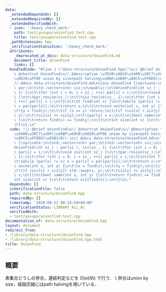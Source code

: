 ```yaml
---
data:
  _extendedDependsOn: []
  _extendedRequiredBy: []
  _extendedVerifiedWith:
  - icon: ':heavy_check_mark:'
    path: test/yosupo/unionfind.test.cpp
    title: test/yosupo/unionfind.test.cpp
  _pathExtension: hpp
  _verificationStatusIcon: ':heavy_check_mark:'
  attributes:
    _deprecated_at_docs: data-structure/UnionFind.md
    document_title: UnionFind
    links: []
  bundledCode: "#line 1 \"data-structure/UnionFind.hpp\"\n// @brief UnionFind\n//\
    \ @shortcut UnionFind\n// @description \u7D20\u96C6\u5408\u30C7\u30FC\u30BF\u69CB\
    \u9020\uFF0E union by size+path halving\u306E\u5B9F\u88C5\uFF0EO(\u03B1(N)).\n\
    // @docs data-structure/UnionFind.md\nclass UnionFind {\nprivate:\n\tstd::vector<int>\
    \ par;\n\tstd::vector<int> siz;\n\npublic:\n\tUnionFind(int sz_) : par(sz_), siz(sz_,\
    \ 1) {\n\t\tfor (int i = 0; i < sz_; ++i) par[i] = i;\n\t}\n\tvoid init(int sz_)\
    \ {\n\t\tpar.resize(sz_);\n\t\tsiz.resize(sz_, 1);\n\t\tfor (int i = 0; i < sz_;\
    \ ++i) par[i] = i;\n\t}\n\tint find(int x) {\n\t\twhile (par[x] != x) x = par[x]\
    \ = par[par[x]];\n\t\treturn x;\n\t}\n\tvoid unite(int x, int y) {\n\t\tx = find(x);\n\
    \t\ty = find(y);\n\t\tif (x == y) return;\n\t\tif (siz[x] < siz[y]) std::swap(x,\
    \ y);\n\t\tsiz[x] += siz[y];\n\t\tpar[y] = x;\n\t}\n\tbool same(int x, int y)\
    \ {\n\t\treturn find(x) == find(y);\n\t}\n\tint size(int x) {\n\t\treturn siz[find(x)];\n\
    \t}\n};\n"
  code: "// @brief UnionFind\n// @shortcut UnionFind\n// @description \u7D20\u96C6\
    \u5408\u30C7\u30FC\u30BF\u69CB\u9020\uFF0E union by size+path halving\u306E\u5B9F\
    \u88C5\uFF0EO(\u03B1(N)).\n// @docs data-structure/UnionFind.md\nclass UnionFind\
    \ {\nprivate:\n\tstd::vector<int> par;\n\tstd::vector<int> siz;\n\npublic:\n\t\
    UnionFind(int sz_) : par(sz_), siz(sz_, 1) {\n\t\tfor (int i = 0; i < sz_; ++i)\
    \ par[i] = i;\n\t}\n\tvoid init(int sz_) {\n\t\tpar.resize(sz_);\n\t\tsiz.resize(sz_,\
    \ 1);\n\t\tfor (int i = 0; i < sz_; ++i) par[i] = i;\n\t}\n\tint find(int x) {\n\
    \t\twhile (par[x] != x) x = par[x] = par[par[x]];\n\t\treturn x;\n\t}\n\tvoid\
    \ unite(int x, int y) {\n\t\tx = find(x);\n\t\ty = find(y);\n\t\tif (x == y) return;\n\
    \t\tif (siz[x] < siz[y]) std::swap(x, y);\n\t\tsiz[x] += siz[y];\n\t\tpar[y] =\
    \ x;\n\t}\n\tbool same(int x, int y) {\n\t\treturn find(x) == find(y);\n\t}\n\t\
    int size(int x) {\n\t\treturn siz[find(x)];\n\t}\n};"
  dependsOn: []
  isVerificationFile: false
  path: data-structure/UnionFind.hpp
  requiredBy: []
  timestamp: '2020-09-23 00:24:59+09:00'
  verificationStatus: LIBRARY_ALL_AC
  verifiedWith:
  - test/yosupo/unionfind.test.cpp
documentation_of: data-structure/UnionFind.hpp
layout: document
redirect_from:
- /library/data-structure/UnionFind.hpp
- /library/data-structure/UnionFind.hpp.html
title: UnionFind
---
```

## 概要

素集合どうしの併合，連結判定などを $O(\alpha(N))$ で行う． \\
併合はunion by size，経路圧縮にはpath halvingを用いている．